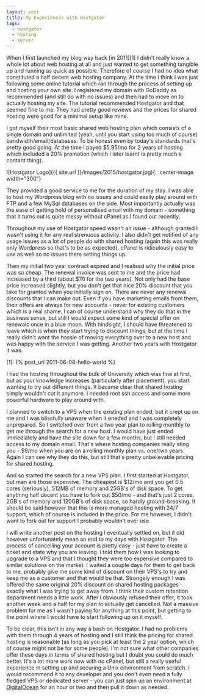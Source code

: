 ```yaml
---
layout: post
title: My Experiences with Hostgator
tags:
  - hostgator
  - hosting
  - server
---
```


When I first launched my blog way back [in 2011][1] I didn't really know a whole lot about web hosting at all and just wanted to get something tangible up and running as quick as possible. Therefore of course I had no idea what constituted a half decent web hosting company. At the time I think I was just following some online tutorial which ran through the process of setting up and hosting your own site. I registered my domain with GoDaddy as recommended (and still do with no issues) and then had to move on to actually hosting my site. The tutorial recommended Hostgator and that seemed fine to me. They had pretty good reviews and the prices for shared hosting were good for a minimal setup like mine.

I got myself their most basic shared web hosting plan which consists of a single domain and unlimited (yeah, until you start using too much of course) bandwidth/email/databases. To be honest even by today's standards that's pretty good going. At the time I payed $5.95/mo for 2 years of hosting which included a 20% promotion (which I later learnt is pretty much a contant thing).

![Hostgator Logo]({{ site.url }}/images/2015/hostgator.jpg){: .center-image width="300"}

They provided a good service to me for the duration of my stay. I was able to host my Wordpress blog with no issues and could easily play around with FTP and a few MySql databases on the side. Most importantly actually was the ease of getting hold of personalised email with my domain - something that it turns out is quite messy without cPanel as I found out recently.

Throughout my use of Hostgator speed wasn't an issue - although granted I wasn't using it for any real strenuous activity. I also didn't get notified of any usage issues as a lot of people do with shared hosting (again this was really only Wordpress so that's to be as expected). cPanel is ridiculously easy to use as well so no issues there setting things up.

Then my initial two year contract expired and I realised why the initial price was so cheap. The renewal invoice was sent to me and the price had increased by a third (about $70 for the two years). Not only had the base price increased slightly, but you don't get that nice 20% discount that you take for granted when you initially sign on. There are never any renewal discounts that I can make out. Even if you have marketing emails from them, their offers are always for new accounts - never for existing customers which is a real shame. I can of course understand why they do that in the business sense, but still I would expect some kind of special offer on renewals once in a blue moon. With hindsight, I should have threatened to leave which is when they start trying to discount things, but at the time I really didn't want the hassle of moving everything over to a new host and was happy with the service I was getting. Another two years with Hostgator it was.

[1]: {% post_url 2011-06-08-hello-world %}

<!--more-->

I had the hosting throughout the bulk of University which was fine at first, but as your knowledge increases (particularly after placement), you start wanting to try out different things. It became clear that shared hosting simply wouldn't cut it anymore. I needed root ssh access and some more powerful hardware to play around with.

I planned to switch to a VPS when the existing plan ended, but it crept up on me and I was blissfully unaware when it eneded and I was completely unprepared. So I switched over from a two year plan to rolling monthly to get me through the search for a new host. I would have just ended immediately and have the site down for a few months, but I still needed access to my domain email. That's where hosting companies really sting you - $9/mo when you are on a rolling monthly plan vs. one/two years. Again I can see why they do this, but still that's pretty unbelievable pricing for shared hosting.

And so started the search for a new VPS plan. I first started at Hostgator, but man are those expensive. The cheapest is $12/mo and you get 0.5 cores (seriously), 512MB of memory and 25GB's of disk space. To get anything half decent you have to fork out $50/mo - and that's just 2 cores, 2GB's of memory and 120GB's of disk space, so hardly ground-breaking. It should be said however that this is more managed hosting with 24/7 support, which of course is included in the price. For me however, I didn't want to fork out for support I probably wouldn't ever use.

I will write another post on the hosting I eventually settled on, but it did however unfortunately mean an end to my days with Hostgator. The process of cancelling your account is pretty easy - just have to create a ticket and state why you are leaving. I told them how I was looking to upgrade to a VPS and that I thought they were too expensive compared to similar solutions on the market. I waited a couple days for them to get back to me, probably give me some kind of discount on their VPS's to try and keep me as a customer and that would be that. Strangely enough I was offered the same original 20% discount on shared hosting packages - exactly what I was trying to get away from. I think their custom retention department needs a little work. After I obviously refused their offer, it took another week and a half for my plan to actually get cancelled. Not a massive problem for me as I wasn't paying for anything at this point, but getting to the point where I would have to start following up on it myself.

To be clear, this isn't in any way a bash on Hostgator. I had no problems with them through 4 years of hosting and I still think the pricing for shared hosting is reasonable (as long as you pick at least the 2 year option, which of course might not be for some people). I'm not sure what other companies offer these days in terms of shared hosting but I doubt you could do much better. It's a lot more work now with no cPanel, but still a really useful experience in setting up and securing a Unix environment from scratch. I would recommend it to any developer and you don't even need a fully fledged VPS or dedicated server - you can just spin up an environment at [DigitalOcean](https://www.digitalocean.com/) for an hour or two and then pull it down as needed.



